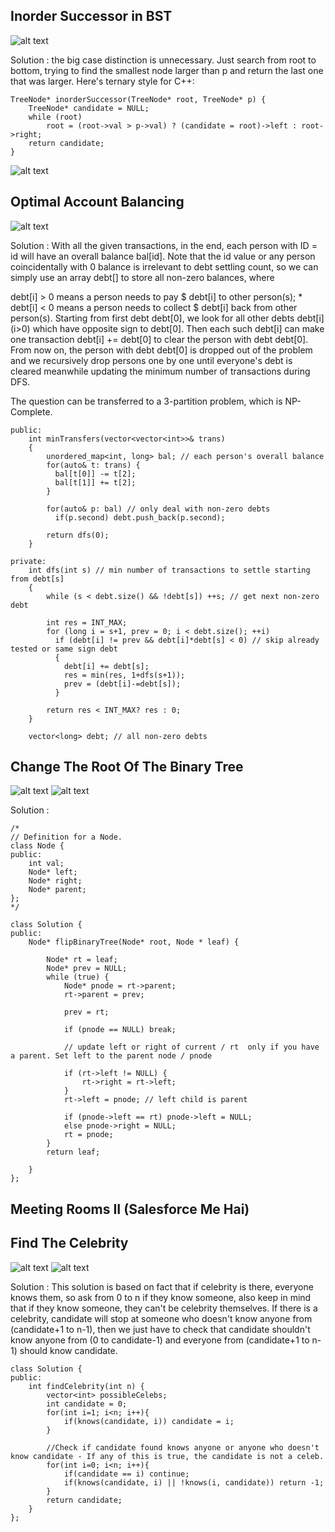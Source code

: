 ## Inorder Successor in BST
![alt text](/QuesBank/Microsoft/images/image1a.png)

Solution : the big case distinction is unnecessary. Just search from root to bottom, trying to find the smallest node larger than p and return the last one that was larger. Here's ternary style for C++:
```
TreeNode* inorderSuccessor(TreeNode* root, TreeNode* p) {
    TreeNode* candidate = NULL;
    while (root)
        root = (root->val > p->val) ? (candidate = root)->left : root->right;
    return candidate;
}
```
![alt text](/QuesBank/Microsoft/images/image1b.png)

## Optimal Account Balancing
![alt text](/QuesBank/Microsoft/images/image2a.png)

Solution :
With all the given transactions, in the end, each person with ID = id will have an overall balance bal[id]. Note that the id value or any person coincidentally with 0 balance is irrelevant to debt settling count, so we can simply use an array debt[] to store all non-zero balances, where

debt[i] > 0 means a person needs to pay $ debt[i] to other person(s); * debt[i] < 0 means a person needs to collect $ debt[i] back from other person(s).
Starting from first debt debt[0], we look for all other debts debt[i] (i>0) which have opposite sign to debt[0]. Then each such debt[i] can make one transaction debt[i] += debt[0] to clear the person with debt debt[0]. From now on, the person with debt debt[0] is dropped out of the problem and we recursively drop persons one by one until everyone's debt is cleared meanwhile updating the minimum number of transactions during DFS.

The question can be transferred to a 3-partition problem, which is NP-Complete.


```
public:
    int minTransfers(vector<vector<int>>& trans) 
	{
        unordered_map<int, long> bal; // each person's overall balance
        for(auto& t: trans) {
		  bal[t[0]] -= t[2];
		  bal[t[1]] += t[2];
		}
		
        for(auto& p: bal) // only deal with non-zero debts
		  if(p.second) debt.push_back(p.second);
		  
        return dfs(0);
    }
    
private:
    int dfs(int s) // min number of transactions to settle starting from debt[s]
	{ 
    	while (s < debt.size() && !debt[s]) ++s; // get next non-zero debt
		
    	int res = INT_MAX;
    	for (long i = s+1, prev = 0; i < debt.size(); ++i)
    	  if (debt[i] != prev && debt[i]*debt[s] < 0) // skip already tested or same sign debt
		  {
		    debt[i] += debt[s]; 
			res = min(res, 1+dfs(s+1)); 
			prev = (debt[i]-=debt[s]);
		  }
    	    
    	return res < INT_MAX? res : 0;
    }
    
    vector<long> debt; // all non-zero debts
```

## Change The Root Of The Binary Tree
![alt text](/QuesBank/Microsoft/images/image3a.png)
![alt text](/QuesBank/Microsoft/images/image3b.png)

Solution :

```
/*
// Definition for a Node.
class Node {
public:
    int val;
    Node* left;
    Node* right;
    Node* parent;
};
*/

class Solution {
public:
    Node* flipBinaryTree(Node* root, Node * leaf) {

        Node* rt = leaf;
		Node* prev = NULL;
		while (true) {
 			Node* pnode = rt->parent;
			rt->parent = prev;

			prev = rt;
            
            if (pnode == NULL) break;

            // update left or right of current / rt  only if you have a parent. Set left to the parent node / pnode

            if (rt->left != NULL) {
                rt->right = rt->left;
            }
			rt->left = pnode; // left child is parent
            
            if (pnode->left == rt) pnode->left = NULL;
            else pnode->right = NULL;
			rt = pnode;
		}
		return leaf;
        
    }
};
```

## Meeting Rooms II (Salesforce Me Hai)

## Find The Celebrity
![alt text](/QuesBank/Microsoft/images/image5a.png)
![alt text](/QuesBank/Microsoft/images/image5b.png)

Solution : This solution is based on fact that if celebrity is there, everyone knows them, so ask from 0 to n if they know someone, also keep in mind that if they know someone, they can't be celebrity themselves. If there is a celebrity, candidate will stop at someone who doesn't know anyone from (candidate+1 to n-1), then we just have to check that candidate shouldn't know anyone from (0 to candidate-1) and everyone from (candidate+1 to n-1) should know candidate.
```
class Solution {
public:
    int findCelebrity(int n) {
        vector<int> possibleCelebs;
        int candidate = 0;
        for(int i=1; i<n; i++){
            if(knows(candidate, i)) candidate = i;
        }
        
        //Check if candidate found knows anyone or anyone who doesn't know candidate - If any of this is true, the candidate is not a celeb.
        for(int i=0; i<n; i++){
            if(candidate == i) continue;
            if(knows(candidate, i) || !knows(i, candidate)) return -1;
        }
        return candidate;
    }
};
```


